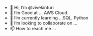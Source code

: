 - 👋 Hi, I’m @vivekinturi
- 👀 I’m Good at ... AWS Cloud.
- 🌱 I’m currently learning ...SQL, Python
- 💞️ I’m looking to collaborate on ...
- 📫 How to reach me ...

<!---
vivekinturi/vivekinturi is a ✨ special ✨ repository because its `README.md` (this file) appears on your GitHub profile.
You can click the Preview link to take a look at your changes.
--->

